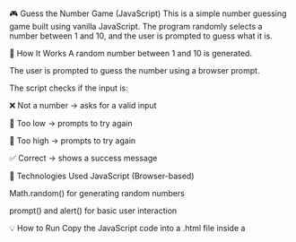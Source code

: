🎮 Guess the Number Game (JavaScript)
This is a simple number guessing game built using vanilla JavaScript. The program randomly selects a number between 1 and 10, and the user is prompted to guess what it is.

🚀 How It Works
A random number between 1 and 10 is generated.

The user is prompted to guess the number using a browser prompt.

The script checks if the input is:

❌ Not a number → asks for a valid input

🔻 Too low → prompts to try again

🔺 Too high → prompts to try again

✅ Correct → shows a success message

🧠 Technologies Used
JavaScript (Browser-based)

Math.random() for generating random numbers

prompt() and alert() for basic user interaction

💡 How to Run
Copy the JavaScript code into a .html file inside a <script> tag, or run it in the browser console.

Open the HTML file in a web browser.

The game will start automatically and prompt you to guess.

🔄 Future Improvements (Optional)
Add a retry loop so users can guess until correct.

Keep score or number of attempts.

Create a web UI with buttons and input fields.